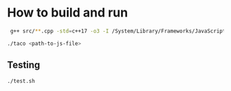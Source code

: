 # How to build and run

```bash
 g++ src/**.cpp -std=c++17 -o3 -I /System/Library/Frameworks/JavaScriptCore.framework -framework JavaScriptCore -o taco
```

```bash
./taco <path-to-js-file>
```

## Testing

```bash
./test.sh
```
